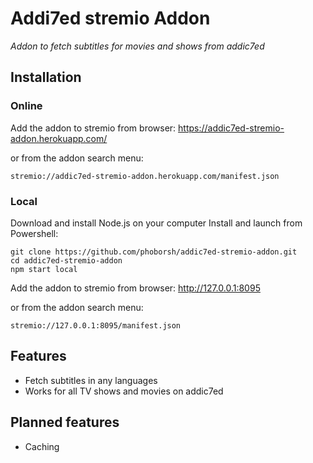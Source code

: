 # Addi7ed stremio Addon
_Addon to fetch subtitles for movies and shows from addic7ed_

## Installation
### Online
Add the addon to stremio from browser:
https://addic7ed-stremio-addon.herokuapp.com/

or from the addon search menu:
```
stremio://addic7ed-stremio-addon.herokuapp.com/manifest.json
```

### Local
Download and install Node.js on your computer
Install and launch from Powershell:
```
git clone https://github.com/phoborsh/addic7ed-stremio-addon.git
cd addic7ed-stremio-addon
npm start local
```

Add the addon to stremio from browser:
http://127.0.0.1:8095

or from the addon search menu:
```
stremio://127.0.0.1:8095/manifest.json
```

## Features
- Fetch subtitles in any languages
- Works for all TV shows and movies on addic7ed

## Planned features
- Caching
